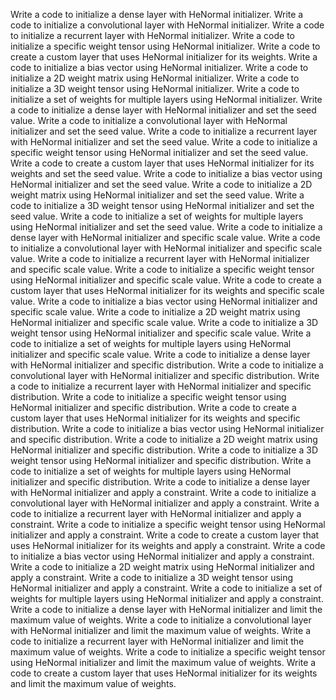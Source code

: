 Write a code to initialize a dense layer with HeNormal initializer.
Write a code to initialize a convolutional layer with HeNormal initializer.
Write a code to initialize a recurrent layer with HeNormal initializer.
Write a code to initialize a specific weight tensor using HeNormal initializer.
Write a code to create a custom layer that uses HeNormal initializer for its weights.
Write a code to initialize a bias vector using HeNormal initializer.
Write a code to initialize a 2D weight matrix using HeNormal initializer.
Write a code to initialize a 3D weight tensor using HeNormal initializer.
Write a code to initialize a set of weights for multiple layers using HeNormal initializer.
Write a code to initialize a dense layer with HeNormal initializer and set the seed value.
Write a code to initialize a convolutional layer with HeNormal initializer and set the seed value.
Write a code to initialize a recurrent layer with HeNormal initializer and set the seed value.
Write a code to initialize a specific weight tensor using HeNormal initializer and set the seed value.
Write a code to create a custom layer that uses HeNormal initializer for its weights and set the seed value.
Write a code to initialize a bias vector using HeNormal initializer and set the seed value.
Write a code to initialize a 2D weight matrix using HeNormal initializer and set the seed value.
Write a code to initialize a 3D weight tensor using HeNormal initializer and set the seed value.
Write a code to initialize a set of weights for multiple layers using HeNormal initializer and set the seed value.
Write a code to initialize a dense layer with HeNormal initializer and specific scale value.
Write a code to initialize a convolutional layer with HeNormal initializer and specific scale value.
Write a code to initialize a recurrent layer with HeNormal initializer and specific scale value.
Write a code to initialize a specific weight tensor using HeNormal initializer and specific scale value.
Write a code to create a custom layer that uses HeNormal initializer for its weights and specific scale value.
Write a code to initialize a bias vector using HeNormal initializer and specific scale value.
Write a code to initialize a 2D weight matrix using HeNormal initializer and specific scale value.
Write a code to initialize a 3D weight tensor using HeNormal initializer and specific scale value.
Write a code to initialize a set of weights for multiple layers using HeNormal initializer and specific scale value.
Write a code to initialize a dense layer with HeNormal initializer and specific distribution.
Write a code to initialize a convolutional layer with HeNormal initializer and specific distribution.
Write a code to initialize a recurrent layer with HeNormal initializer and specific distribution.
Write a code to initialize a specific weight tensor using HeNormal initializer and specific distribution.
Write a code to create a custom layer that uses HeNormal initializer for its weights and specific distribution.
Write a code to initialize a bias vector using HeNormal initializer and specific distribution.
Write a code to initialize a 2D weight matrix using HeNormal initializer and specific distribution.
Write a code to initialize a 3D weight tensor using HeNormal initializer and specific distribution.
Write a code to initialize a set of weights for multiple layers using HeNormal initializer and specific distribution.
Write a code to initialize a dense layer with HeNormal initializer and apply a constraint.
Write a code to initialize a convolutional layer with HeNormal initializer and apply a constraint.
Write a code to initialize a recurrent layer with HeNormal initializer and apply a constraint.
Write a code to initialize a specific weight tensor using HeNormal initializer and apply a constraint.
Write a code to create a custom layer that uses HeNormal initializer for its weights and apply a constraint.
Write a code to initialize a bias vector using HeNormal initializer and apply a constraint.
Write a code to initialize a 2D weight matrix using HeNormal initializer and apply a constraint.
Write a code to initialize a 3D weight tensor using HeNormal initializer and apply a constraint.
Write a code to initialize a set of weights for multiple layers using HeNormal initializer and apply a constraint.
Write a code to initialize a dense layer with HeNormal initializer and limit the maximum value of weights.
Write a code to initialize a convolutional layer with HeNormal initializer and limit the maximum value of weights.
Write a code to initialize a recurrent layer with HeNormal initializer and limit the maximum value of weights.
Write a code to initialize a specific weight tensor using HeNormal initializer and limit the maximum value of weights.
Write a code to create a custom layer that uses HeNormal initializer for its weights and limit the maximum value of weights.